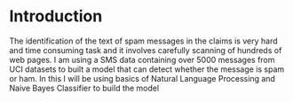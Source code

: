 # Introduction
The identification of the text of spam messages in the claims is very hard and time consuming task and it involves carefully scanning of hundreds of web pages. I am using a SMS data containing over 5000 messages from UCI datasets to built a model that can detect whether the message is spam or ham. In this I will be using basics of Natural Language Processing and Naive Bayes Classifier to build the model
